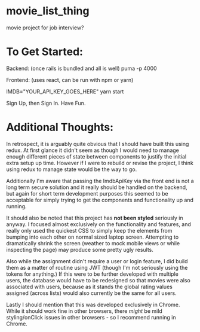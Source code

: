 # movie_list_thing
movie project for job interview?


# To Get Started:

Backend:
(once rails is bundled and all is well) 
 puma -p 4000 


Frontend:
(uses react, can be run with npm or yarn) 

IMDB="YOUR_API_KEY_GOES_HERE" yarn start 

Sign Up, then Sign In. Have Fun.


# Additional Thoughts:
In retrospect, it is arguably quite obvious that I should have built this using redux. At first glance it didn't seem as though I would need to manage enough different pieces of state between components to justify the initial extra setup up time. However if I were to rebuild or revise the project, I think using redux to manage state would be the way to go. 

Additionally I'm aware that passing the ImdbApiKey via the front end is not a long term secure solution and it really should be handled on the backend, but again for short term development purposes this seemed to be acceptable for simply trying to get the components and functionality up and running. 

It should also be noted that this project has **not been styled** seriously in anyway. I focused almost exclusively on the functionality and features, and really only used the quickest CSS to simply keep the elements from bumping into each other on normal sized laptop screen. Attempting to dramatically shrink the screen (weather to mock mobile views or while inspecting the page) may produce some pretty ugly results. 

Also while the assignment didn't require a user or login feature, I did build them as a matter of routine using JWT (though I'm not seriously using the tokens for anything.) If this were to be further developed with multiple users, the database would have to be redesigned so that movies were also associated with users, because as it stands the global rating values assigned (across lists) would also currently be the same for all users. 

Lastly I should mention that this was developed exclusively in Chrome. While it should work fine in other browsers, there *might* be mild styling/onClick issues in other browsers - so I recommend running in Chrome.
